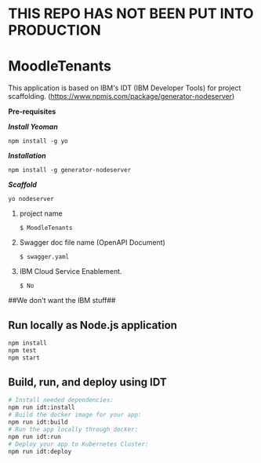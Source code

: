 # THIS REPO HAS NOT BEEN PUT INTO PRODUCTION




# MoodleTenants
This application is based on IBM's IDT (IBM Developer Tools) for project scaffolding. (https://www.npmjs.com/package/generator-nodeserver) 


**Pre-requisites**

***Install Yeoman***

`npm install -g yo`

***Installation***

`npm install -g generator-nodeserver`

***Scaffold***

`yo nodeserver`

1. project name

    `$ MoodleTenants`

2. Swagger doc file name (OpenAPI Document)

    `$ swagger.yaml`

3. IBM Cloud Service Enablement.

    `$ No`

##We don't want the IBM stuff##

## Run locally as Node.js application

```bash
npm install
npm test
npm start
```

## Build, run, and deploy using IDT

```bash
# Install needed dependencies:
npm run idt:install
# Build the docker image for your app:
npm run idt:build
# Run the app locally through docker:
npm run idt:run
# Deploy your app to Kubernetes Cluster:
npm run idt:deploy
```
